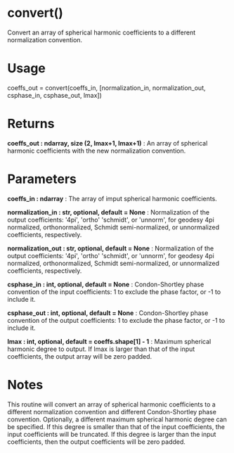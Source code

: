 # convert()

Convert an array of spherical harmonic coefficients to a different
normalization convention.

# Usage

coeffs_out = convert(coeffs_in, [normalization_in, normalization_out, csphase_in, csphase_out, lmax])

# Returns

**coeffs_out : ndarray, size (2, lmax+1, lmax+1)**
:   An array of spherical harmonic coefficients with the new normalization convention.

# Parameters

**coeffs_in : ndarray**
:   The array of imput spherical harmonic coefficients.

**normalization_in : str, optional, default = None**
:   Normalization of the output coefficients: '4pi', 'ortho' 'schmidt', or 'unnorm', for geodesy 4pi normalized, orthonormalized, Schmidt semi-normalized, or unnormalized coefficients, respectively.

**normalization_out : str, optional, default = None**
:   Normalization of the output coefficients: '4pi', 'ortho' 'schmidt', or 'unnorm', for geodesy 4pi normalized, orthonormalized, Schmidt semi-normalized, or unnormalized coefficients, respectively.

**csphase_in : int, optional, default = None**
:   Condon-Shortley phase convention of the input coefficients: 1 to exclude the phase factor, or -1 to include it.

**csphase_out : int, optional, default = None**
:   Condon-Shortley phase convention of the output coefficients: 1 to exclude the phase factor, or -1 to include it.

**lmax : int, optional, default = coeffs.shape[1] - 1**
:   Maximum spherical harmonic degree to output. If lmax is larger than that of the input coefficients, the output array will be zero padded.

# Notes

This routine will convert an array of spherical harmonic coefficients
to a different normalization convention and different Condon-Shortley
phase convention. Optionally, a different maximum spherical harmonic
degree can be specified. If this degree is smaller than that of the
input coefficients, the input coefficients will be truncated. If this
degree is larger than the input coefficients, then the output
coefficients will be zero padded.
    